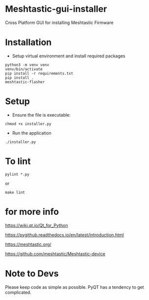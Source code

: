 # Meshtastic-gui-installer

Cross Platform GUI for installing Meshtastic Firmware

# Installation

* Setup virtual environment and install required packages

```
python3 -m venv venv
venv/bin/activate
pip install -r requirements.txt
pip install .
meshtastic-flasher
```

# Setup

* Ensure the file is executable:
```
chmod +x installer.py
```

* Run the application
```
./installer.py
```

# To lint

```
pylint *.py
```

or

```
make lint
```

# for more info

https://wiki.qt.io/Qt_for_Python

https://pygithub.readthedocs.io/en/latest/introduction.html

https://meshtastic.org/

https://github.com/meshtastic/Meshtastic-device


# Note to Devs

Please keep code as simple as possible. PyQT has a tendency to get complicated.

